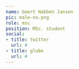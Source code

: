 ```yaml
---
name: Geert Habben Jansen
pic: male-no.png
role: msc
position: MSc. student
social:
- title: twitter
  url: #
- title: globe
  url: #
---
```


